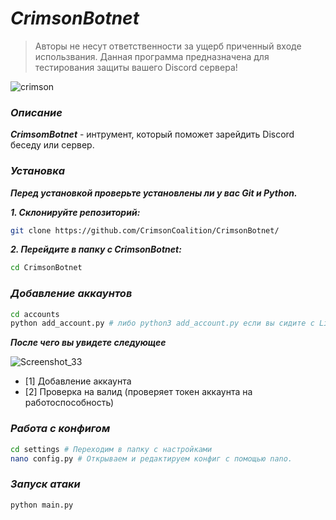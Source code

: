 # ***CrimsonBotnet***

> Авторы не несут ответственности за ущерб приченный входе использвания. Данная программа предназначена для тестирования защиты вашего Discord сервера!


![crimson](https://user-images.githubusercontent.com/85753549/185703142-bb72527c-818c-4449-9728-05a3688f0e83.png)


### ***Описание***
***CrimsomBotnet*** - интрумент, который поможет зарейдить Discord беседу или сервер.

### ***Установка***
***Перед установкой проверьте установлены ли у вас Git и Python.***

***1. Склонируйте репозиторий:***

```bash
git clone https://github.com/CrimsonCoalition/CrimsonBotnet/
```

***2. Перейдите в папку с CrimsonBotnet:***

```bash
cd CrimsonBotnet
```

### ***Добавление аккаунтов***

```bash
cd accounts
python add_account.py # либо python3 add_account.py если вы сидите с Linux.
```

***После чего вы увидете следующее***

![Screenshot_33](https://user-images.githubusercontent.com/85753549/185092178-07460436-5b70-491a-8791-83f9d1430f2d.png)

- [1] Добавление аккаунта
- [2] Проверка на валид (проверяет токен аккаунта на работоспособность)

### ***Работа с конфигом***

```bash
cd settings # Переходим в папку с настройками
nano config.py # Открываем и редактируем конфиг с помощью nano.
```
### ***Запуск атаки***
```bash
python main.py
```
